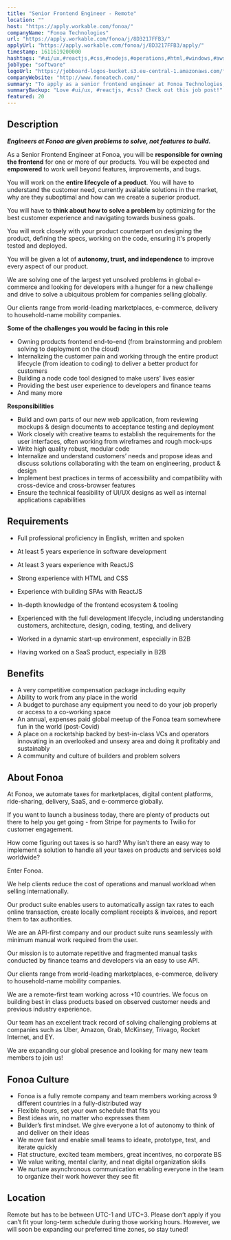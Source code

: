 ```yaml
---
title: "Senior Frontend Engineer - Remote"
location: ""
host: "https://apply.workable.com/fonoa/"
companyName: "Fonoa Technologies"
url: "https://apply.workable.com/fonoa/j/8D3217FFB3/"
applyUrl: "https://apply.workable.com/fonoa/j/8D3217FFB3/apply/"
timestamp: 1611619200000
hashtags: "#ui/ux,#reactjs,#css,#nodejs,#operations,#html,#windows,#aws,#marketing,#content"
jobType: "software"
logoUrl: "https://jobboard-logos-bucket.s3.eu-central-1.amazonaws.com/fonoa-technologies"
companyWebsite: "http://www.fonoatech.com/"
summary: "To apply as a senior frontend engineer at Fonoa Technologies, you preferably need to have 5 years experience in software development."
summaryBackup: "Love #ui/ux, #reactjs, #css? Check out this job post!"
featured: 20
---
```


## Description

_**Engineers at Fonoa are given problems to solve, not features to build.**_

As a Senior Frontend Engineer at Fonoa, you will be **responsible for owning the frontend** for one or more of our products. You will be expected and **empowered** to work well beyond features, improvements, and bugs.

You will work on the **entire lifecycle of a product**. You will have to understand the customer need, currently available solutions in the market, why are they suboptimal and how can we create a superior product.

You will have to **think about how to solve a problem** by optimizing for the best customer experience and navigating towards business goals.

You will work closely with your product counterpart on designing the product, defining the specs, working on the code, ensuring it's properly tested and deployed.

You will be given a lot of **autonomy, trust, and independence** to improve every aspect of our product.

We are solving one of the largest yet unsolved problems in global e-commerce and looking for developers with a hunger for a new challenge and drive to solve a ubiquitous problem for companies selling globally.

Our clients range from world-leading marketplaces, e-commerce, delivery to household-name mobility companies.

**Some of the challenges you would be facing in this role**

*   Owning products frontend end-to-end (from brainstorming and problem solving to deployment on the cloud)
*   Internalizing the customer pain and working through the entire product lifecycle (from ideation to coding) to deliver a better product for customers
*   Building a node code tool designed to make users' lives easier
*   Providing the best user experience to developers and finance teams
*   And many more

**Responsibilities**

*   Build and own parts of our new web application, from reviewing mockups & design documents to acceptance testing and deployment
*   Work closely with creative teams to establish the requirements for the user interfaces, often working from wireframes and rough mock-ups
*   Write high quality robust, modular code
*   Internalize and understand customers’ needs and propose ideas and discuss solutions collaborating with the team on engineering, product & design
*   Implement best practices in terms of accessibility and compatibility with cross-device and cross-browser features
*   Ensure the technical feasibility of UI/UX designs as well as internal applications capabilities

## Requirements

*   Full professional proficiency in English, written and spoken
*   At least 5 years experience in software development
*   At least 3 years experience with ReactJS
*   Strong experience with HTML and CSS
*   Experience with building SPAs with ReactJS
*   In-depth knowledge of the frontend ecosystem & tooling
*   Experienced with the full development lifecycle, including understanding customers, architecture, design, coding, testing, and delivery

*   Worked in a dynamic start-up environment, especially in B2B
*   Having worked on a SaaS product, especially in B2B

## Benefits

*   A very competitive compensation package including equity
*   Ability to work from any place in the world
*   A budget to purchase any equipment you need to do your job properly or access to a co-working space
*   An annual, expenses paid global meetup of the Fonoa team somewhere fun in the world (post-Covid)
*   A place on a rocketship backed by best-in-class VCs and operators innovating in an overlooked and unsexy area and doing it profitably and sustainably
*   A community and culture of builders and problem solvers

## About Fonoa

At Fonoa, we automate taxes for marketplaces, digital content platforms, ride-sharing, delivery, SaaS, and e-commerce globally.

If you want to launch a business today, there are plenty of products out there to help you get going - from Stripe for payments to Twilio for customer engagement.

How come figuring out taxes is so hard? Why isn’t there an easy way to implement a solution to handle all your taxes on products and services sold worldwide?

Enter Fonoa.

We help clients reduce the cost of operations and manual workload when selling internationally.

Our product suite enables users to automatically assign tax rates to each online transaction, create locally compliant receipts & invoices, and report them to tax authorities.

We are an API-first company and our product suite runs seamlessly with minimum manual work required from the user.

Our mission is to automate repetitive and fragmented manual tasks conducted by finance teams and developers via an easy to use API.

Our clients range from world-leading marketplaces, e-commerce, delivery to household-name mobility companies.

We are a remote-first team working across +10 countries. We focus on building best in class products based on observed customer needs and previous industry experience.

Our team has an excellent track record of solving challenging problems at companies such as Uber, Amazon, Grab, McKinsey, Trivago, Rocket Internet, and EY.

We are expanding our global presence and looking for many new team members to join us!

## Fonoa Culture

*   Fonoa is a fully remote company and team members working across 9 different countries in a fully-distributed way
*   Flexible hours, set your own schedule that fits you
*   Best ideas win, no matter who expresses them
*   Builder’s first mindset. We give everyone a lot of autonomy to think of and deliver on their ideas
*   We move fast and enable small teams to ideate, prototype, test, and iterate quickly
*   Flat structure, excited team members, great incentives, no corporate BS
*   We value writing, mental clarity, and neat digital organization skills
*   We nurture asynchronous communication enabling everyone in the team to organize their work however they see fit

## Location

Remote but has to be between UTC-1 and UTC+3. Please don’t apply if you can’t fit your long-term schedule during those working hours. However, we will soon be expanding our preferred time zones, so stay tuned!
